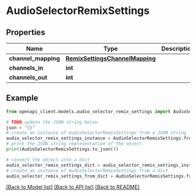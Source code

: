 # AudioSelectorRemixSettings


## Properties

Name | Type | Description | Notes
------------ | ------------- | ------------- | -------------
**channel_mapping** | [**RemixSettingsChannelMapping**](RemixSettingsChannelMapping.md) |  | [optional] 
**channels_in** | **int** |  | [optional] 
**channels_out** | **int** |  | [optional] 

## Example

```python
from openapi_client.models.audio_selector_remix_settings import AudioSelectorRemixSettings

# TODO update the JSON string below
json = "{}"
# create an instance of AudioSelectorRemixSettings from a JSON string
audio_selector_remix_settings_instance = AudioSelectorRemixSettings.from_json(json)
# print the JSON string representation of the object
print(AudioSelectorRemixSettings.to_json())

# convert the object into a dict
audio_selector_remix_settings_dict = audio_selector_remix_settings_instance.to_dict()
# create an instance of AudioSelectorRemixSettings from a dict
audio_selector_remix_settings_from_dict = AudioSelectorRemixSettings.from_dict(audio_selector_remix_settings_dict)
```
[[Back to Model list]](../README.md#documentation-for-models) [[Back to API list]](../README.md#documentation-for-api-endpoints) [[Back to README]](../README.md)


